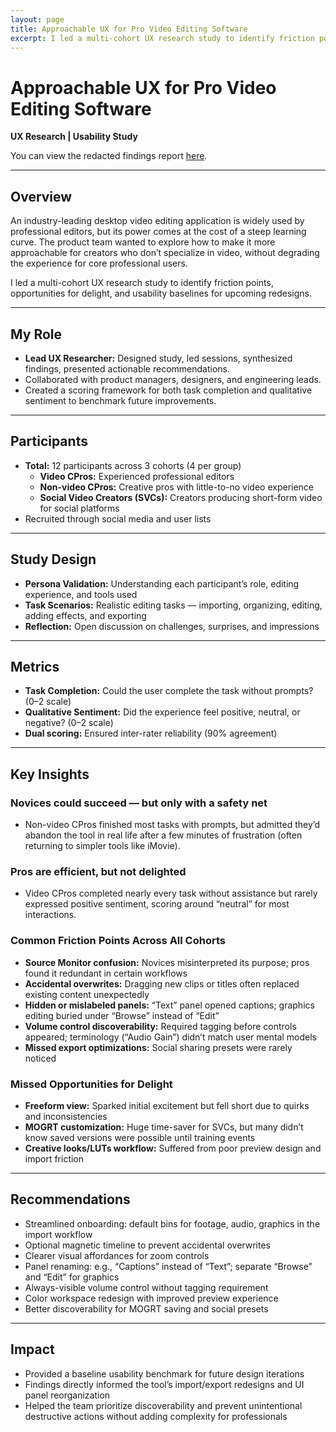 ```yaml
---
layout: page
title: Approachable UX for Pro Video Editing Software
excerpt: I led a multi-cohort UX research study to identify friction points, opportunities for delight, and usability baselines for upcoming redesigns.
---
```


# Approachable UX for Pro Video Editing Software
**UX Research | Usability Study**  

You can view the redacted findings report [here](#).

---

## Overview
An industry-leading desktop video editing application is widely used by professional editors, but its power comes at the cost of a steep learning curve. The product team wanted to explore how to make it more approachable for creators who don’t specialize in video, without degrading the experience for core professional users.

I led a multi-cohort UX research study to identify friction points, opportunities for delight, and usability baselines for upcoming redesigns.

---

## My Role
- **Lead UX Researcher:** Designed study, led sessions, synthesized findings, presented actionable recommendations.  
- Collaborated with product managers, designers, and engineering leads.  
- Created a scoring framework for both task completion and qualitative sentiment to benchmark future improvements.  

---

## Participants
- **Total:** 12 participants across 3 cohorts (4 per group)  
  - **Video CPros:** Experienced professional editors  
  - **Non-video CPros:** Creative pros with little-to-no video experience  
  - **Social Video Creators (SVCs):** Creators producing short-form video for social platforms  
- Recruited through social media and user lists  

---

## Study Design
- **Persona Validation:** Understanding each participant’s role, editing experience, and tools used  
- **Task Scenarios:** Realistic editing tasks — importing, organizing, editing, adding effects, and exporting  
- **Reflection:** Open discussion on challenges, surprises, and impressions  

---

## Metrics
- **Task Completion:** Could the user complete the task without prompts? (0–2 scale)  
- **Qualitative Sentiment:** Did the experience feel positive, neutral, or negative? (0–2 scale)  
- **Dual scoring:** Ensured inter-rater reliability (90% agreement)  

---

## Key Insights

### Novices could succeed — but only with a safety net
- Non-video CPros finished most tasks with prompts, but admitted they’d abandon the tool in real life after a few minutes of frustration (often returning to simpler tools like iMovie).

### Pros are efficient, but not delighted
- Video CPros completed nearly every task without assistance but rarely expressed positive sentiment, scoring around “neutral” for most interactions.

### Common Friction Points Across All Cohorts
- **Source Monitor confusion:** Novices misinterpreted its purpose; pros found it redundant in certain workflows  
- **Accidental overwrites:** Dragging new clips or titles often replaced existing content unexpectedly  
- **Hidden or mislabeled panels:** “Text” panel opened captions; graphics editing buried under “Browse” instead of “Edit”  
- **Volume control discoverability:** Required tagging before controls appeared; terminology (“Audio Gain”) didn’t match user mental models  
- **Missed export optimizations:** Social sharing presets were rarely noticed  

### Missed Opportunities for Delight
- **Freeform view:** Sparked initial excitement but fell short due to quirks and inconsistencies  
- **MOGRT customization:** Huge time-saver for SVCs, but many didn’t know saved versions were possible until training events  
- **Creative looks/LUTs workflow:** Suffered from poor preview design and import friction  

---

## Recommendations
- Streamlined onboarding: default bins for footage, audio, graphics in the import workflow  
- Optional magnetic timeline to prevent accidental overwrites  
- Clearer visual affordances for zoom controls  
- Panel renaming: e.g., “Captions” instead of “Text”; separate “Browse” and “Edit” for graphics  
- Always-visible volume control without tagging requirement  
- Color workspace redesign with improved preview experience  
- Better discoverability for MOGRT saving and social presets  

---

## Impact
- Provided a baseline usability benchmark for future design iterations  
- Findings directly informed the tool’s import/export redesigns and UI panel reorganization  
- Helped the team prioritize discoverability and prevent unintentional destructive actions without adding complexity for professionals
